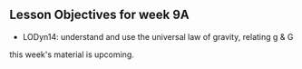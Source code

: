 ## Lesson Objectives for week 9A

* LODyn14: understand and use the universal law of gravity, relating g & G

this week's material is upcoming. 






